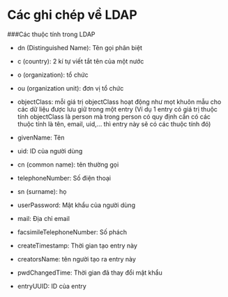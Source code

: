 # Các ghi chép về LDAP


###Các thuộc tính trong LDAP

- dn (Distinguished Name): Tên gọi phân biệt

- c (country): 2 kí tự viết tắt tên của một nước

- o (organization): tổ chức

- ou (organization unit): đơn vị tổ chức

- objectClass: mỗi giá trị objectClass hoạt động như mọt khuôn mẫu cho các dữ liệu được lưu giữ trong một entry (Ví dụ 1 entry có giá trị thuộc tính objectClass là person mà trong person có quy định cần có các thuộc tính là tên, email, uid,... thì entry này sẽ có các thuộc tính đó)

- givenName: Tên

- uid: ID của người dùng

- cn (common name): tên thường gọi

- telephoneNumber: Số điện thoại

- sn (surname): họ

- userPassword: Mật khẩu của người dùng

- mail: Địa chỉ email

- facsimileTelephoneNumber: Số phách

- createTimestamp: Thời gian tạo entry này

- creatorsName: tên người tạo ra entry này

- pwdChangedTime: Thời gian đã thay đổi mật khẩu

- entryUUID: ID của entry
